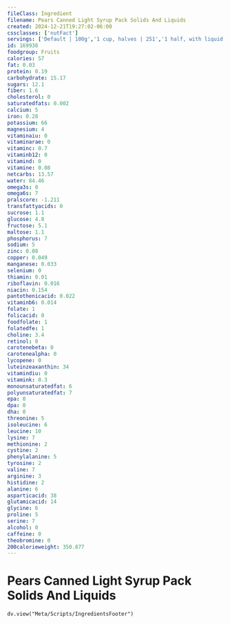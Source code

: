 ```yaml
---
fileClass: Ingredient
filename: Pears Canned Light Syrup Pack Solids And Liquids
created: 2024-12-21T19:27:02-06:00
cssclasses: ['nutFact']
servings: ['Default | 100g','1 cup, halves | 251','1 half, with liquid | 76']
id: 169938
foodgroup: Fruits
calories: 57
fat: 0.03
protein: 0.19
carbohydrate: 15.17
sugars: 12.1
fiber: 1.6
cholesterol: 0
saturatedfats: 0.002
calcium: 5
iron: 0.28
potassium: 66
magnesium: 4
vitaminaiu: 0
vitaminarae: 0
vitaminc: 0.7
vitaminb12: 0
vitamind: 0
vitamine: 0.08
netcarbs: 13.57
water: 84.46
omega3s: 0
omega6s: 7
pralscore: -1.211
transfattyacids: 0
sucrose: 1.1
glucose: 4.8
fructose: 5.1
maltose: 1.1
phosphorus: 7
sodium: 5
zinc: 0.08
copper: 0.049
manganese: 0.033
selenium: 0
thiamin: 0.01
riboflavin: 0.016
niacin: 0.154
pantothenicacid: 0.022
vitaminb6: 0.014
folate: 1
folicacid: 0
foodfolate: 1
folatedfe: 1
choline: 3.4
retinol: 0
carotenebeta: 0
carotenealpha: 0
lycopene: 0
luteinzeaxanthin: 34
vitamindiu: 0
vitamink: 0.3
monounsaturatedfat: 6
polyunsaturatedfat: 7
epa: 0
dpa: 0
dha: 0
threonine: 5
isoleucine: 6
leucine: 10
lysine: 7
methionine: 2
cystine: 2
phenylalanine: 5
tyrosine: 2
valine: 7
arginine: 3
histidine: 2
alanine: 6
asparticacid: 38
glutamicacid: 14
glycine: 6
proline: 5
serine: 7
alcohol: 0
caffeine: 0
theobromine: 0
200calorieweight: 350.877
---
```


# Pears Canned Light Syrup Pack Solids And Liquids

```dataviewjs
dv.view("Meta/Scripts/IngredientsFooter")
```